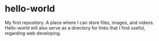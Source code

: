 # hello-world
My first repository. A place where I can store files, images, and videos. Hello-world will also serve as a directory for links that I find useful, regarding web developing.
